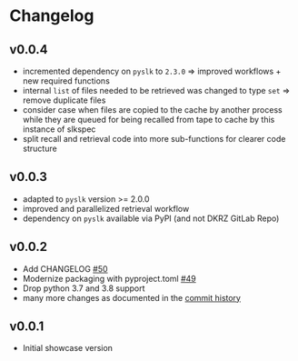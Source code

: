 # Changelog

## v0.0.4
- incremented dependency on ``pyslk`` to ``2.3.0`` => improved workflows + new required functions
- internal ``list`` of files needed to be retrieved was changed to type ``set`` => remove duplicate files
- consider case when files are copied to the cache by another process while they are queued for being recalled from tape to cache by this instance of slkspec
- split recall and retrieval code into more sub-functions for clearer code structure

## v0.0.3
- adapted to ``pyslk`` version >= 2.0.0
- improved and parallelized retrieval workflow
- dependency on ``pyslk`` available via PyPI (and not DKRZ GitLab Repo)

## v0.0.2
- Add CHANGELOG [#50](https://github.com/observingClouds/slkspec/pull/50)
- Modernize packaging with pyproject.toml [#49](https://github.com/observingClouds/slkspec/pull/49)
- Drop python 3.7 and 3.8 support
- many more changes as documented in the [commit history](https://github.com/observingClouds/slkspec/compare/v0.0.1...v0.0.2)

## v0.0.1
- Initial showcase version

